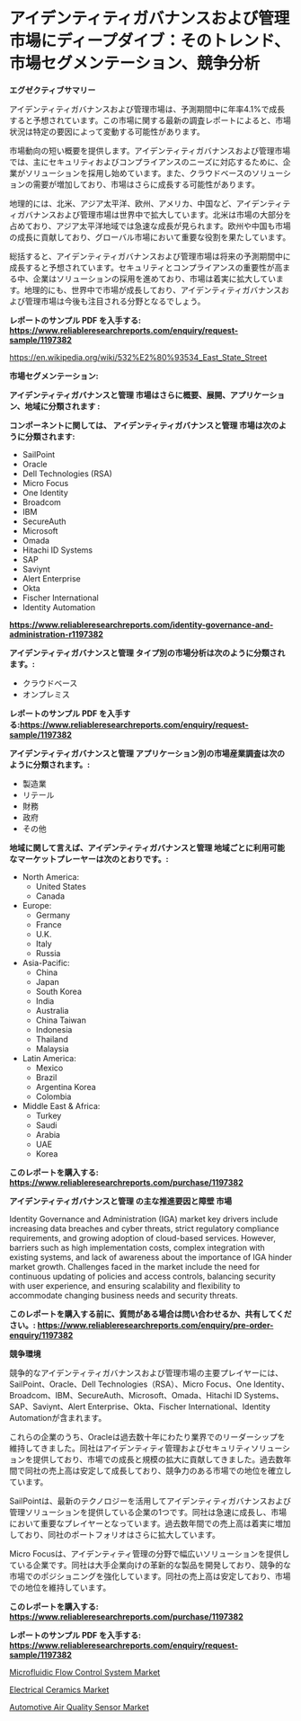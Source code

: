 <p><h1>アイデンティティガバナンスおよび管理市場にディープダイブ：そのトレンド、市場セグメンテーション、競争分析</h1></p><p><strong>エグゼクティブサマリー</strong></p>
<p><p>アイデンティティガバナンスおよび管理市場は、予測期間中に年率4.1%で成長すると予想されています。この市場に関する最新の調査レポートによると、市場状況は特定の要因によって変動する可能性があります。</p><p>市場動向の短い概要を提供します。アイデンティティガバナンスおよび管理市場では、主にセキュリティおよびコンプライアンスのニーズに対応するために、企業がソリューションを採用し始めています。また、クラウドベースのソリューションの需要が増加しており、市場はさらに成長する可能性があります。</p><p>地理的には、北米、アジア太平洋、欧州、アメリカ、中国など、アイデンティティガバナンスおよび管理市場は世界中で拡大しています。北米は市場の大部分を占めており、アジア太平洋地域では急速な成長が見られます。欧州や中国も市場の成長に貢献しており、グローバル市場において重要な役割を果たしています。</p><p>総括すると、アイデンティティガバナンスおよび管理市場は将来の予測期間中に成長すると予想されています。セキュリティとコンプライアンスの重要性が高まる中、企業はソリューションの採用を進めており、市場は着実に拡大しています。地理的にも、世界中で市場が成長しており、アイデンティティガバナンスおよび管理市場は今後も注目される分野となるでしょう。</p></p>
<p><strong>レポートのサンプル PDF を入手する: <a href="https://www.reliableresearchreports.com/enquiry/request-sample/1197382">https://www.reliableresearchreports.com/enquiry/request-sample/1197382</a></strong></p>
<p><a href="https://en.wikipedia.org/wiki/532%E2%80%93534_East_State_Street">https://en.wikipedia.org/wiki/532%E2%80%93534_East_State_Street</a></p>
<p><strong>市場セグメンテーション:</strong></p>
<p><strong> アイデンティティガバナンスと管理 市場はさらに概要、展開、アプリケーション、地域に分類されます :</strong></p>
<p><strong>コンポーネントに関しては、 アイデンティティガバナンスと管理 市場は次のように分類されます:</strong></p>
<p><ul><li>SailPoint</li><li>Oracle</li><li>Dell Technologies (RSA)</li><li>Micro Focus</li><li>One Identity</li><li>Broadcom</li><li>IBM</li><li>SecureAuth</li><li>Microsoft</li><li>Omada</li><li>Hitachi ID Systems</li><li>SAP</li><li>Saviynt</li><li>Alert Enterprise</li><li>Okta</li><li>Fischer International</li><li>Identity Automation</li></ul></p>
<p><strong><a href="https://www.reliableresearchreports.com/identity-governance-and-administration-r1197382">https://www.reliableresearchreports.com/identity-governance-and-administration-r1197382</a></strong></p>
<p><strong> アイデンティティガバナンスと管理 タイプ別の市場分析は次のように分類されます。:</strong></p>
<p><ul><li>クラウドベース</li><li>オンプレミス</li></ul></p>
<p><strong>レポートのサンプル PDF を入手する:<a href="https://www.reliableresearchreports.com/enquiry/request-sample/1197382">https://www.reliableresearchreports.com/enquiry/request-sample/1197382</a></strong></p>
<p><strong> アイデンティティガバナンスと管理 アプリケーション別の市場産業調査は次のように分類されます。:</strong></p>
<p><ul><li>製造業</li><li>リテール</li><li>財務</li><li>政府</li><li>その他</li></ul></p>
<p><strong>地域に関して言えば、アイデンティティガバナンスと管理 地域ごとに利用可能なマーケットプレーヤーは次のとおりです。:</strong></p>
<p><ul>
    <li>
        North America:
        <ul>
            <li>United States</li>
            <li>Canada</li>
        </ul>
    </li>
    <li>
        Europe:
        <ul>
            <li>Germany</li>
            <li>France</li>
            <li>U.K.</li>
            <li>Italy</li>
            <li>Russia</li>
        </ul>
    </li>
    <li>
        Asia-Pacific:
        <ul>
            <li>China</li>
            <li>Japan</li>
            <li>South Korea</li>
            <li>India</li>
            <li>Australia</li>
            <li>China Taiwan</li>
            <li>Indonesia</li>
            <li>Thailand</li>
            <li>Malaysia</li>
        </ul>
    </li>
    <li>
        Latin America:
        <ul>
            <li>Mexico</li>
            <li>Brazil</li>
            <li>Argentina Korea</li>
            <li>Colombia</li>
        </ul>
    </li>
    <li>
        Middle East & Africa:
        <ul>
            <li>Turkey</li>
            <li>Saudi</li>
            <li>Arabia</li>
            <li>UAE</li>
            <li>Korea</li>
        </ul>
    </li>
    </ul></p>
<p><strong>このレポートを購入する: <a href="https://www.reliableresearchreports.com/purchase/1197382">https://www.reliableresearchreports.com/purchase/1197382</a></strong></p>
<p><strong>アイデンティティガバナンスと管理 の主な推進要因と障壁 市場</strong></p>
<p><p>Identity Governance and Administration (IGA) market key drivers include increasing data breaches and cyber threats, strict regulatory compliance requirements, and growing adoption of cloud-based services. However, barriers such as high implementation costs, complex integration with existing systems, and lack of awareness about the importance of IGA hinder market growth. Challenges faced in the market include the need for continuous updating of policies and access controls, balancing security with user experience, and ensuring scalability and flexibility to accommodate changing business needs and security threats.</p></p>
<p><strong>このレポートを購入する前に、質問がある場合は問い合わせるか、共有してください。: <a href="https://www.reliableresearchreports.com/enquiry/pre-order-enquiry/1197382">https://www.reliableresearchreports.com/enquiry/pre-order-enquiry/1197382</a></strong></p>
<p><strong>競争環境</strong></p>
<p><p>競争的なアイデンティティガバナンスおよび管理市場の主要プレイヤーには、SailPoint、Oracle、Dell Technologies（RSA）、Micro Focus、One Identity、Broadcom、IBM、SecureAuth、Microsoft、Omada、Hitachi ID Systems、SAP、Saviynt、Alert Enterprise、Okta、Fischer International、Identity Automationが含まれます。</p><p>これらの企業のうち、Oracleは過去数十年にわたり業界でのリーダーシップを維持してきました。同社はアイデンティティ管理およびセキュリティソリューションを提供しており、市場での成長と規模の拡大に貢献してきました。過去数年間で同社の売上高は安定して成長しており、競争力のある市場での地位を確立しています。</p><p>SailPointは、最新のテクノロジーを活用してアイデンティティガバナンスおよび管理ソリューションを提供している企業の1つです。同社は急速に成長し、市場において重要なプレイヤーとなっています。過去数年間での売上高は着実に増加しており、同社のポートフォリオはさらに拡大しています。</p><p>Micro Focusは、アイデンティティ管理の分野で幅広いソリューションを提供している企業です。同社は大手企業向けの革新的な製品を開発しており、競争的な市場でのポジショニングを強化しています。同社の売上高は安定しており、市場での地位を維持しています。</p></p>
<p><strong>このレポートを購入する: <a href="https://www.reliableresearchreports.com/purchase/1197382">https://www.reliableresearchreports.com/purchase/1197382</a></strong></p>
<p><strong>レポートのサンプル PDF を入手する: <a href="https://www.reliableresearchreports.com/enquiry/request-sample/1197382">https://www.reliableresearchreports.com/enquiry/request-sample/1197382</a></strong><strong></strong></p>
<p><p><a href="https://github.com/RoccoManning/Market-Research-Report-List-6/blob/main/microfluidic-flow-control-system-market.md">Microfluidic Flow Control System Market</a></p><p><a href="https://github.com/jadenRaynor/Market-Research-Report-List-1/blob/main/electrical-ceramics-market.md">Electrical Ceramics Market</a></p><p><a href="https://github.com/ranaacryptoaddmin/Market-Research-Report-List-1/blob/main/automotive-air-quality-sensor-market.md">Automotive Air Quality Sensor Market</a></p></p>